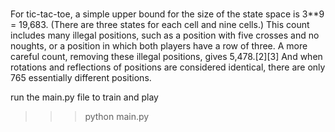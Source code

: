 ###
For tic-tac-toe, a simple upper bound for the size of the state space is 3**9 = 19,683. (There are three states for each cell and nine cells.) This count includes many illegal positions, such as a position with five crosses and no noughts, or a position in which both players have a row of three. A more careful count, removing these illegal positions, gives 5,478.[2][3] And when rotations and reflections of positions are considered identical, there are only 765 essentially different positions.

run the main.py file to train and play

>>>python main.py